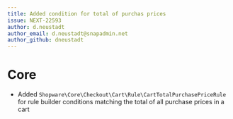 ```yaml
---
title: Added condition for total of purchas prices
issue: NEXT-22593
author: d.neustadt
author_email: d.neustadt@snapadmin.net
author_github: dneustadt
---
```

# Core
* Added `Shopware\Core\Checkout\Cart\Rule\CartTotalPurchasePriceRule` for rule builder conditions matching the total of all purchase prices in a cart
